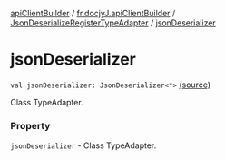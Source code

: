 [apiClientBuilder](../../index.md) / [fr.docjyJ.apiClientBuilder](../index.md) / [JsonDeserializeRegisterTypeAdapter](index.md) / [jsonDeserializer](./json-deserializer.md)

# jsonDeserializer

`val jsonDeserializer: JsonDeserializer<*>` [(source)](https://github.com/docjyj/apiClientBuilder/tree/master/src/main/kotlin/fr/docjyJ/apiClientBuilder/JsonDeserializeRegisterTypeAdapter.kt#L14)

Class TypeAdapter.

### Property

`jsonDeserializer` - Class TypeAdapter.